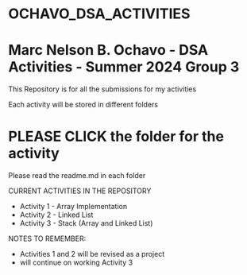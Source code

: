 # OCHAVO_DSA_ACTIVITIES
# Marc Nelson B. Ochavo - DSA Activities - Summer 2024 Group 3

This Repository is for all the submissions for my activities 

Each activity will be stored in different folders

# PLEASE CLICK the folder for the activity
Please read the readme.md in each folder

CURRENT ACTIVITIES IN THE REPOSITORY
- Activity 1 - Array Implementation
- Activity 2 - Linked List
- Activity 3 - Stack (Array and Linked List)

  
NOTES TO REMEMBER: 
- Activities 1 and 2 will be revised as a project
- will continue on working Activity 3
